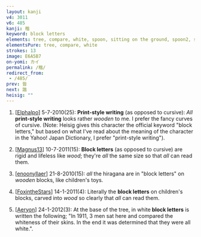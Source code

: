 ```yaml
---
layout: kanji
v4: 3011
v6: 485
kanji: 楷
keyword: block letters
elements: tree, compare, white, spoon, sitting on the ground, spoon2, sitting on the ground2
elementsPure: tree, compare, white
strokes: 13
image: E6A5B7
on-yomi: カイ
permalink: /楷/
redirect_from:
 - /485/
prev: 皆
next: 諧
heisig: ""
---
```


1) [<a href="http://kanji.koohii.com/profile/Elphalpo">Elphalpo</a>] 5-7-2010(25): <strong>Print-style writing</strong> (as opposed to cursive): <em>All</em> <strong>print-style writing</strong> looks rather <em>wooden</em> to me. I prefer the fancy curves of cursive. (Note: Heisig gives this character the official keyword &quot;block letters,&quot; but based on what I&#039;ve read about the meaning of the character in the Yahoo! Japan Dictionary, I prefer &quot;print-style writing&quot;).

2) [<a href="http://kanji.koohii.com/profile/Magnus13">Magnus13</a>] 10-7-2011(15): <strong>Block letters</strong> (as opposed to cursive) are rigid and lifeless like <em>wood</em>; they&#039;re <em>all</em> the same size so that <em>all</em> can read them.

3) [<a href="http://kanji.koohii.com/profile/enoonyllaer">enoonyllaer</a>] 21-8-2010(15): <em>all</em> the hiragana are in &quot;block letters&quot; on <em>wooden</em> blocks, like children&#039;s toys.

4) [<a href="http://kanji.koohii.com/profile/FoxintheStars">FoxintheStars</a>] 14-1-2011(4): Literally the <strong>block letters</strong> on children&#039;s blocks, carved into <em>wood</em> so clearly that <em>all</em> can read them.

5) [<a href="http://kanji.koohii.com/profile/Aeryon">Aeryon</a>] 24-1-2012(3): At the base of the tree, in white<strong> block letters</strong> is written the following; &quot;In 1911, 3 men sat here and compared the whiteness of their skins. In the end it was determined that they were all white.&quot;.

